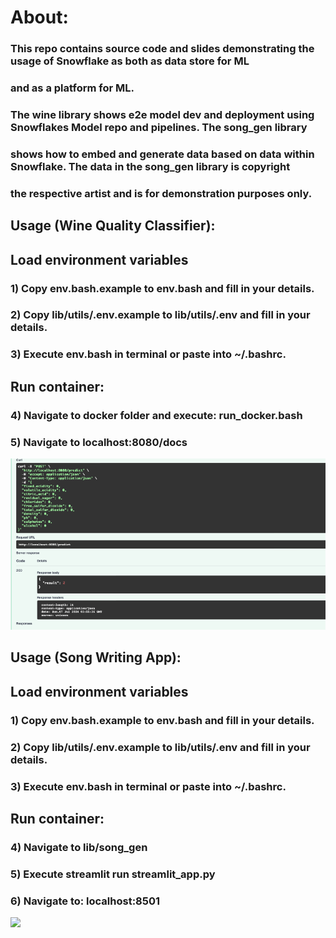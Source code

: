 # About:
### This repo contains source code and slides demonstrating the usage of Snowflake as both as data store for ML
### and as a platform for ML. 
###
### The wine library shows e2e model dev and deployment using Snowflakes Model repo and pipelines. The song_gen library 
### shows how to embed and generate data based on data within Snowflake. The data in the song_gen library is copyright
### the respective artist and is for demonstration purposes only. 

## Usage (Wine Quality Classifier):
## Load environment variables
### 1) Copy env.bash.example to env.bash and fill in your details. 
### 2) Copy lib/utils/.env.example to lib/utils/.env and fill in your details.
### 3) Execute env.bash in terminal or paste into ~/.bashrc.

## Run container:
### 4) Navigate to docker folder and execute: run_docker.bash
### 5) Navigate to localhost:8080/docs
<img src="images/endpoint.png">

## Usage (Song Writing App):
## Load environment variables
### 1) Copy env.bash.example to env.bash and fill in your details. 
### 2) Copy lib/utils/.env.example to lib/utils/.env and fill in your details.
### 3) Execute env.bash in terminal or paste into ~/.bashrc.

## Run container:
### 4) Navigate to lib/song_gen
### 5) Execute streamlit run streamlit_app.py
### 6) Navigate to: localhost:8501
<img src="images/song_writing_demo.gif">